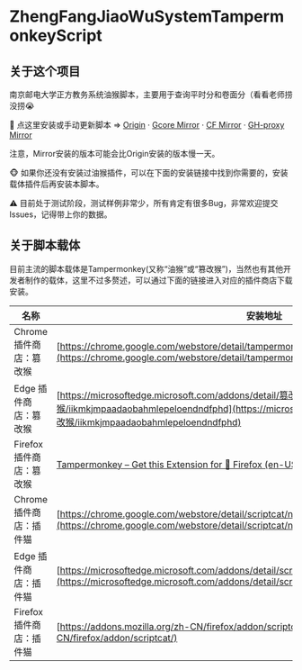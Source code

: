 # ZhengFangJiaoWuSystemTampermonkeyScript

## 关于这个项目

南京邮电大学正方教务系统油猴脚本，主要用于查询平时分和卷面分（看看老师捞没捞😭

🥰 点这里安装或手动更新脚本 => [Origin](https://raw.githubusercontent.com/love98ooo/ZhengFangJiaoWuSystemTampermonkeyScript/master/tampermonkey_script.user.js) · [Gcore Mirror](https://gcore.jsdelivr.net/gh/love98ooo/ZhengFangJiaoWuSystemTampermonkeyScript@master/tampermonkey_script.user.js) · [CF Mirror](https://testingcf.jsdelivr.net/gh/love98ooo/ZhengFangJiaoWuSystemTampermonkeyScript@master/tampermonkey_script.user.js) · [GH-proxy Mirror](https://gh.api.99988866.xyz/https://raw.githubusercontent.com/love98ooo/ZhengFangJiaoWuSystemTampermonkeyScript/master/tampermonkey_script.user.js)

注意，Mirror安装的版本可能会比Origin安装的版本慢一天。

🐵 如果你还没有安装过油猴插件，可以在下面的安装链接中找到你需要的，安装载体插件后再安装本脚本。

⚠️ 目前处于测试阶段，测试样例非常少，所有肯定有很多Bug，非常欢迎提交Issues，记得带上你的数据。

## 关于脚本载体

目前主流的脚本载体是Tampermonkey(又称“油猴”或“篡改猴”)，当然也有其他开发者制作的载体，这里不过多赘述，可以通过下面的链接进入对应的插件商店下载安装。

| 名称                     | 安装地址                                                     |
| ------------------------ | ------------------------------------------------------------ |
| Chrome 插件商店：篡改猴  | [https://chrome.google.com/webstore/detail/tampermonkey/dhdgffkkebhmkfjojejmpbldmpobfkfo](https://chrome.google.com/webstore/detail/tampermonkey/dhdgffkkebhmkfjojejmpbldmpobfkfo) |
| Edge 插件商店：篡改猴    | [https://microsoftedge.microsoft.com/addons/detail/篡改猴/iikmkjmpaadaobahmlepeloendndfphd](https://microsoftedge.microsoft.com/addons/detail/篡改猴/iikmkjmpaadaobahmlepeloendndfphd) |
| Firefox 插件商店：篡改猴 | [Tampermonkey – Get this Extension for 🦊 Firefox (en-US) (mozilla.org)](https://addons.mozilla.org/en-US/firefox/addon/tampermonkey/) |
| Chrome 插件商店：插件猫  | [https://chrome.google.com/webstore/detail/scriptcat/ndcooeababalnlpkfedmmbbbgkljhpjf](https://chrome.google.com/webstore/detail/scriptcat/ndcooeababalnlpkfedmmbbbgkljhpjf) |
| Edge 插件商店：插件猫    | [https://microsoftedge.microsoft.com/addons/detail/scriptcat/liilgpjgabokdklappibcjfablkpcekh](https://microsoftedge.microsoft.com/addons/detail/scriptcat/liilgpjgabokdklappibcjfablkpcekh) |
| Firefox 插件商店：插件猫 | [https://addons.mozilla.org/zh-CN/firefox/addon/scriptcat/](https://addons.mozilla.org/zh-CN/firefox/addon/scriptcat/) |
